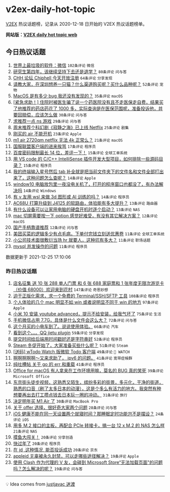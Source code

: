 # v2ex-daily-hot-topic

[V2EX](https://www.v2ex.com/) 热议话题榜，记录从 2020-12-18 日开始的 V2EX 热议话题榜单。

**网站版：[V2EX daily hot topic web](https://boojack.github.io/v2ex-daily-hot-topic-web/)**

## 今日热议话题

<!-- TODAY BEGIN -->

1. [世界上最垃圾的软件：微信](https://www.v2ex.com/t/824404) `102条评论` `微信`
1. [研究生第四年，该继续坚持下去还是退学？](https://www.v2ex.com/t/824377) `80条评论` `问与答`
1. [CHH 论坛 Chiphell 今天开放注册](https://www.v2ex.com/t/824347) `64条评论` `分享发现`
1. [请教大家，在深圳想养一只猫？什么渠道购买呢？买什么品种呢？](https://www.v2ex.com/t/824383) `52条评论` `宠物`
1. [MacOS 是有多少 bug 我还没有发现的？](https://www.v2ex.com/t/824390) `35条评论` `macOS`
1. [[紧急求助！] 住院时被医生骗了说一个药医院没有且不走医保走自费，结果买了他推荐的药店药花了 1000 多，实际查询是在医保范围呢，准备投诉他，并要回赔偿，应该怎么做](https://www.v2ex.com/t/824386) `30条评论` `问与答`
1. [求推荐一点 ns 游戏](https://www.v2ex.com/t/824344) `29条评论` `问与答`
1. [周末推荐个科幻剧《寂静之海》已上线 Netflix](https://www.v2ex.com/t/824364) `25条评论` `剧集`
1. [刚买的 air 不能开机](https://www.v2ex.com/t/824372) `23条评论` `Apple`
1. [m1 air 2720qm netflix 无法 4k 正常么？](https://www.v2ex.com/t/824376) `21条评论` `macOS`
1. [国服联盟客户端的进来挨骂](https://www.v2ex.com/t/824375) `17条评论` `程序员`
1. [百度密码限制最长 14 位，差评一下！](https://www.v2ex.com/t/824424) `15条评论` `全球工单系统`
1. [用 VS code 的 C/C++ IntelliSense 插件开发大型项目，如何排除一些源码目录？](https://www.v2ex.com/t/824400) `15条评论` `程序员`
1. [我的终端输入星号然后 tab 补全就是把当前文件夹下的文件名和文件全部打出来了，这种问题怎么查呢？](https://www.v2ex.com/t/824433) `14条评论` `Apple`
1. [window10 电脑放包里一夜没电关机了，打开的程序窗口也都没了，有办法解决吗](https://www.v2ex.com/t/824417) `14条评论` `Windows`
1. [有 v 友用 wsl 来做 3d 图形或 AI 训练的吗？](https://www.v2ex.com/t/824356) `14条评论` `程序员`
1. [AC68U 打算升级到 J4125 的软路由，体验能有多大提升？](https://www.v2ex.com/t/824408) `13条评论` `路由器`
1. [有什么设备可以让家用电脑的硬盘开机时逐个启动？](https://www.v2ex.com/t/824402) `13条评论` `NAS`
1. [mac 切屏需要按一下 option 感觉好难受，有没有其它解决方案？](https://www.v2ex.com/t/824393) `12条评论` `macOS`
1. [国产手柄靠谱推荐](https://www.v2ex.com/t/824373) `12条评论` `问与答`
1. [美团买菜的逻辑多少有点毛病，下单付完钱立刻送优惠卷](https://www.v2ex.com/t/824422) `11条评论` `全球工单系统`
1. [小公司技术面很敷衍当场 hr 就要人，这种坑有多大？](https://www.v2ex.com/t/824378) `11条评论` `职场话题`
1. [mysql 并发操作的问题](https://www.v2ex.com/t/824363) `11条评论` `程序员`

数据更新于 2021-12-25 17:10:06

<!-- TODAY END -->

### 昨日热议话题

<!-- YESTERDAY BEGIN -->

1. [店名征集 送 10 张 288 单人门票 和 6 张 688 家庭票和 1 张年度无限次游览卡（价值 68000）欢迎来到花村](https://www.v2ex.com/t/824132) `147条评论` `奇思妙想`
1. [迫于正版化需求，求一个免费的 Terminal/SSH/SFTP 工具](https://www.v2ex.com/t/824167) `108条评论` `程序员`
1. [个人体验的几个 mac 明显不如 win 或者说明显不同于 win 的地方](https://www.v2ex.com/t/824214) `97条评论` `Apple`
1. [小米 10 安装 youtube advanced，提示不给安装，给我气坏了](https://www.v2ex.com/t/824148) `75条评论` `生活`
1. [手机微信占用 7.7G，具体是什么文件会这么大？](https://www.v2ex.com/t/824174) `72条评论` `问与答`
1. [这个月买的小电车到了。说说使用体验。](https://www.v2ex.com/t/824140) `66条评论` `汽车`
1. [看到这个。。。QQ jietu plugin](https://www.v2ex.com/t/824156) `59条评论` `分享发现`
1. [提交时间给后端用时间戳好还是字符串好](https://www.v2ex.com/t/824255) `52条评论` `程序员`
1. [Steam 冬促开始了，大家准备买些什么呢？](https://www.v2ex.com/t/824197) `51条评论` `Steam`
1. [[送码] wTodo Watch 版微软 Todo 客户端](https://www.v2ex.com/t/824315) `49条评论` ` WATCH`
1. [啊啊啊啊啊～又来求助了， ipv6 的问题。](https://www.v2ex.com/t/824325) `41条评论` `宽带症候群`
1. [纯吐槽帖 关于 go 的 err 和重载](https://www.v2ex.com/t/824287) `41条评论` `程序员`
1. [Office for macOS 有人拿来在工作环境用嘛，莫名的 BUG 真的笑死](https://www.v2ex.com/t/824210) `39条评论` `Microsoft Office`
1. [东京街头徒步视频，这熟悉又陌生，缤纷多彩的街景，多元化，干净的街道，熟悉的口音（刷了太多日本的动漫），这是个多么有活力的地方。我突然有种想要再出去打工攒点钱去日本玩一圈的冲动。](https://www.v2ex.com/t/824291) `31条评论` `旅行`
1. [决定明年买 M1 Air 了](https://www.v2ex.com/t/824288) `30条评论` `MacBook Pro`
1. [关于 offer 选择，很好奇大家两个问题](https://www.v2ex.com/t/824192) `28条评论` `问与答`
1. [iOS 健康不能在同一天设置两个就寝时间？那睡眠定时功能岂不是摆设？](https://www.v2ex.com/t/824229) `24条评论` `iOS`
1. [用多 M.2 接口的主板，再配合 PCIe 转接卡，搞一台 12 x M.2 的 NAS 怎么样](https://www.v2ex.com/t/824282) `21条评论` `NAS`
1. [摸鱼大闯关！](https://www.v2ex.com/t/824259) `20条评论` `分享创造`
1. [快过年了](https://www.v2ex.com/t/824201) `20条评论` `程序员`
1. [在 jd ,这种情况, 能否投诉成功](https://www.v2ex.com/t/824146) `20条评论` `京东`
1. [appleid 无辜被永久封禁，可以走哪些途径解决？](https://www.v2ex.com/t/824290) `19条评论` `Apple`
1. [使用 Clash 作为代理的 V 友，会碰到 Microsoft Store“无法加载页面"的问题吗？怎么解决的呢？](https://www.v2ex.com/t/824125) `19条评论` `问与答`

<!-- YESTERDAY END -->

---

💡 Idea comes from [justjavac 迷渡](https://github.com/justjavac/)
